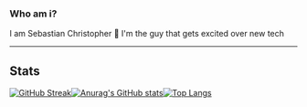 ### Who am i?

I am Sebastian Christopher 👋 I'm the guy that gets excited over new tech

---

## Stats

[![GitHub Streak](http://github-readme-streak-stats.herokuapp.com?user=SebastianCCC&theme=react&hide_border=true&background=DD272700)](https://git.io/streak-stats)[![Anurag's GitHub stats](https://github-readme-stats.vercel.app/api?username=SebastianCCC&count_private=true&show_icons=true&theme=react&hide_border=true&bg_color=00000000&text_color=61DBFB&hide_title=true)](https://github.com/anuraghazra/github-readme-stats)[![Top Langs](https://github-readme-stats.vercel.app/api/top-langs/?username=SebastianCCC&layout=compact&theme=react&hide_border=true&bg_color=00000000&text_color=61DBFB&hide_title=true)](https://github.com/anuraghazra/github-readme-stats)

<!--
**SebastianCCC/SebastianCCC** is a ✨ _special_ ✨ repository because its `README.md` (this file) appears on your GitHub profile.

Here are some ideas to get you started:

- 🔭 I’m currently working on ...
- 🌱 I’m currently learning ...
- 👯 I’m looking to collaborate on ...
- 🤔 I’m looking for help with ...
- 💬 Ask me about ...
- 📫 How to reach me: ...
- 😄 Pronouns: ...
- ⚡ Fun fact: ...
-->
